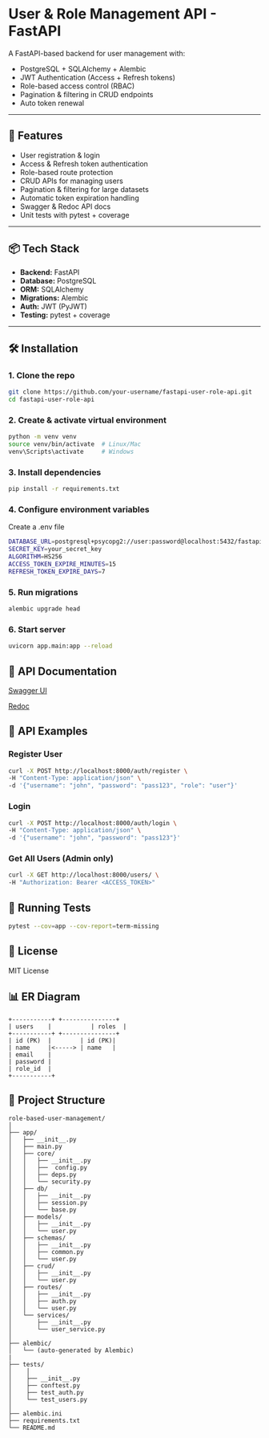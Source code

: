 # User & Role Management API - FastAPI

A FastAPI-based backend for user management with:
- PostgreSQL + SQLAlchemy + Alembic
- JWT Authentication (Access + Refresh tokens)
- Role-based access control (RBAC)
- Pagination & filtering in CRUD endpoints
- Auto token renewal

---

## 🚀 Features
- User registration & login
- Access & Refresh token authentication
- Role-based route protection
- CRUD APIs for managing users
- Pagination & filtering for large datasets
- Automatic token expiration handling
- Swagger & Redoc API docs
- Unit tests with pytest + coverage

---

## 📦 Tech Stack
- **Backend:** FastAPI
- **Database:** PostgreSQL
- **ORM:** SQLAlchemy
- **Migrations:** Alembic
- **Auth:** JWT (PyJWT)
- **Testing:** pytest + coverage

---

## 🛠 Installation

### 1. Clone the repo
```bash
git clone https://github.com/your-username/fastapi-user-role-api.git
cd fastapi-user-role-api
```

### 2. Create & activate virtual environment
```bash
python -m venv venv
source venv/bin/activate  # Linux/Mac
venv\Scripts\activate     # Windows
```

### 3. Install dependencies
```bash
pip install -r requirements.txt
```

### 4. Configure environment variables
Create a .env file
```bash
DATABASE_URL=postgresql+psycopg2://user:password@localhost:5432/fastapi_db
SECRET_KEY=your_secret_key
ALGORITHM=HS256
ACCESS_TOKEN_EXPIRE_MINUTES=15
REFRESH_TOKEN_EXPIRE_DAYS=7
```

### 5. Run migrations
```bash
alembic upgrade head
```

### 6. Start server
```bash
uvicorn app.main:app --reload
```


## 📜 API Documentation

[Swagger UI](http://localhost:8000/docs)

[Redoc](http://localhost:8000/redoc)


## 🔐 API Examples

### Register User
```bash
curl -X POST http://localhost:8000/auth/register \
-H "Content-Type: application/json" \
-d '{"username": "john", "password": "pass123", "role": "user"}'
```

### Login
```bash
curl -X POST http://localhost:8000/auth/login \
-H "Content-Type: application/json" \
-d '{"username": "john", "password": "pass123"}'
```

### Get All Users (Admin only)
```bash
curl -X GET http://localhost:8000/users/ \
-H "Authorization: Bearer <ACCESS_TOKEN>"
```

## 🧪 Running Tests
```bash
pytest --cov=app --cov-report=term-missing
```

## 📝 License
MIT License

## 📊 ER Diagram
```
+-----------+ +---------------+
| users    |           | roles  |
+-----------+ +---------------+
| id (PK)  |        | id (PK)|
| name     |<-----> | name   |
| email    |
| password |
| role_id  |
+-----------+
```

## 📂 Project Structure
```
role-based-user-management/
│
├── app/
│   ├── __init__.py
│   ├── main.py
│   ├── core/
│   │   ├── __init__.py
│   │   ├──  config.py
│   │   ├── deps.py
│   │   └── security.py
│   ├── db/
│   │   ├── __init__.py
│   │   ├── session.py
│   │   └── base.py
│   ├── models/
│   │   ├── __init__.py
│   │   └── user.py
│   ├── schemas/
│   │   ├── __init__.py
│   │   ├── common.py
│   │   └── user.py
│   ├── crud/
│   │   ├── __init__.py
│   │   └── user.py
│   ├── routes/
│   │   ├── __init__.py
│   │   ├── auth.py
│   │   └── user.py
│   └── services/
│       ├── __init__.py
│       └── user_service.py
│
├── alembic/
│   └── (auto-generated by Alembic)
|
├── tests/
│    │
│    ├── __init__.py
│    ├── conftest.py
│    ├── test_auth.py
│    └── test_users.py
│
├── alembic.ini
├── requirements.txt
└── README.md
```